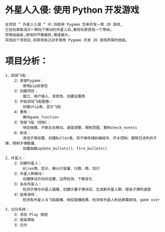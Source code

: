 # 外星人入侵: 使用 Python 开发游戏
	在项目 “ 外星人入侵 ” 中,将使用 Pygame 包来开发一款 2D 游戏,
	它在玩家每消灭一群向下移动的外星人后,都将玩家提高一个等级;
	而等级越高,游戏的节奏越快,难度越大。
	完成这个项目后,将获得自己动手使用 Pygame 开发 2D 游戏所需的技能。

# 项目分析：
	1、武装飞船：
		1）安装Pygame：
			使用pip安装包
		2）创建项目：
			窗口、用户输入、背景色、创建设置类
		3）开始添加飞船图像：
			创建ship类、显示飞船
		4）重构：
			模块game_function
		5）驾驶飞船（控制）：
			响应按键、不断左右移动、速度调整、限制范围、重构check_events
		6）射击：
			添加子弹设置、创建Bullet类、将子弹存储到编组中、开关控制、删除已消失的子弹、限制子弹数量、
			创建函数update_bullets()、fire_bullets()

	2、外星人：
		1）创建外星人：
			Alien类、显示、确认行容量、行数、群、加行
		2）外星人群移动：
			创建移动方向的设置、边界检测、下移变化
		3）击杀外星人：
			检测子弹与外星人碰撞、创建大量子弹测试、生成新外星人群、提高子弹的速度
		4）结束游戏：
			检测有外星人与飞船碰撞、响应碰撞结果、检测有外星人到达屏幕底线、game over

	3、记分系统：
		1）添加 Play 按钮
		2）提高等级
		3）记分
